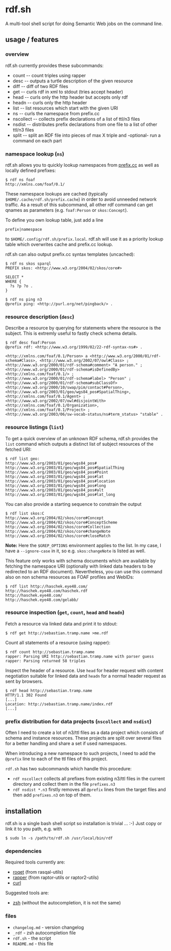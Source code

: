 # rdf.sh

A multi-tool shell script for doing Semantic Web jobs on the command line.

## usage / features

### overview

rdf.sh currently provides these subcommands:

* count -- count triples using rapper
* desc  -- outputs a turtle description of the given resource
* diff  -- diff of two RDF files
* get   -- curls rdf in xml to stdout (tries accept header)
* head  -- curls only the http header but accepts only rdf
* headn -- curls only the http header
* list  -- list resources which start with the given URI
* ns    -- curls the namespace from prefix.cc
* nscollect  -- collects prefix declarations of a list of ttl/n3 files
* nsdist     -- distributes prefix declarations from one file to a list of other ttl/n3 files
* split -- split an RDF file into pieces of max X triple and -optional- run a command on each part

### namespace lookup (`ns`)

rdf.sh allows you to quickly lookup namespaces from [prefix.cc](http://prefix.cc) as well as locally defined prefixes:

    $ rdf ns foaf
    http://xmlns.com/foaf/0.1/

These namespace lookups are cached (typically
`$HOME/.cache/rdf.sh/prefix.cache`) in order to avoid unneeded network
traffic. As a result of this subcommand, all other rdf command can get
qnames as parameters (e.g. `foaf:Person` or `skos:Concept`).

To define you own lookup table, just add a line

    prefix|namespace

to `$HOME/.config/rdf.sh/prefix.local`. rdf.sh will use it as a priority
lookup table which overwrites cache and prefix.cc lookup.

rdf.sh can also output prefix.cc syntax templates (uncached): 

    $ rdf ns skos sparql
    PREFIX skos: <http://www.w3.org/2004/02/skos/core#>

    SELECT *
    WHERE {
      ?s ?p ?o .
    }

    $ rdf ns ping n3    
    @prefix ping: <http://purl.org/net/pingback/> .


### resource description (`desc`)

Describe a resource by querying for statements where the resource is the
subject. This is extremly useful to fastly check schema details.

    $ rdf desc foaf:Person
    @prefix rdf: <http://www.w3.org/1999/02/22-rdf-syntax-ns#> .

    <http://xmlns.com/foaf/0.1/Person> a <http://www.w3.org/2000/01/rdf-schema#Class>, <http://www.w3.org/2002/07/owl#Class> ;
    <http://www.w3.org/2000/01/rdf-schema#comment> "A person." ;
    <http://www.w3.org/2000/01/rdf-schema#isDefinedBy> <http://xmlns.com/foaf/0.1/> ;
    <http://www.w3.org/2000/01/rdf-schema#label> "Person" ;
    <http://www.w3.org/2000/01/rdf-schema#subClassOf> <http://www.w3.org/2000/10/swap/pim/contact#Person>, <http://www.w3.org/2003/01/geo/wgs84_pos#SpatialThing>, <http://xmlns.com/foaf/0.1/Agent> ;
    <http://www.w3.org/2002/07/owl#disjointWith> <http://xmlns.com/foaf/0.1/Organization>, <http://xmlns.com/foaf/0.1/Project> ;
    <http://www.w3.org/2003/06/sw-vocab-status/ns#term_status> "stable" .

### resource listings (`list`)

To get a quick overview of an unknown RDF schema, rdf.sh provides the
`list` command which outputs a distinct list of subject resources of the
fetched URI:

    $ rdf list geo:
    http://www.w3.org/2003/01/geo/wgs84_pos#
    http://www.w3.org/2003/01/geo/wgs84_pos#SpatialThing
    http://www.w3.org/2003/01/geo/wgs84_pos#Point
    http://www.w3.org/2003/01/geo/wgs84_pos#lat
    http://www.w3.org/2003/01/geo/wgs84_pos#location
    http://www.w3.org/2003/01/geo/wgs84_pos#long
    http://www.w3.org/2003/01/geo/wgs84_pos#alt
    http://www.w3.org/2003/01/geo/wgs84_pos#lat_long

You can also provide a starting sequence to constrain the output

    $ rdf list skos:C   
    http://www.w3.org/2004/02/skos/core#Concept
    http://www.w3.org/2004/02/skos/core#ConceptScheme
    http://www.w3.org/2004/02/skos/core#Collection
    http://www.w3.org/2004/02/skos/core#changeNote
    http://www.w3.org/2004/02/skos/core#closeMatch

**Note:** Here the `$GREP_OPTIONS` environment applies to the list. In
my case, I have a `--ignore-case` in it, so e.g. `skos:changeNote` is
listed as well.

This feature only works with schema documents which are available by
fetching the namespace URI (optionally with linked data headers to be
redirected to an RDF document). Nevertheless, you can use this command
also on non schema resources as FOAF profiles and WebIDs:

    $ rdf list http://haschek.eye48.com/
    http://haschek.eye48.com/haschek.rdf
    http://haschek.eye48.com/
    http://haschek.eye48.com/gelabb/

### resource inspection (`get`, `count`, `head` and `headn`)

Fetch a resource via linked data and print it to stdout:

    $ rdf get http://sebastian.tramp.name >me.rdf

Count all statements of a resource (using rapper):
 
    $ rdf count http://sebastian.tramp.name
    rapper: Parsing URI http://sebastian.tramp.name with parser guess
    rapper: Parsing returned 58 triples

Inspect the header of a resource. Use `head` for header request with
content negotiation suitable for linked data and `headn` for a normal
header request as sent by browsers.

    $ rdf head http://sebastian.tramp.name
    HTTP/1.1 302 Found
    [...]
    Location: http://sebastian.tramp.name/index.rdf
    [...]

### prefix distribution for data projects (`nscollect` and `nsdist`)

Often I need to create a lot of n3/ttl files as a data project which consists
of schema and instance resources. These projects are split over several files
for a better handling and share a set if used namespaces.

When introducing a new namespace to such projects, I need to add the `@prefix`
line to each of the ttl files of this project.

`rdf.sh` has two subcommands which handle this procedure:

* `rdf nscollect` collects all prefixes from existing n3/ttl files in the
  current directory and collect them in the file `prefixes.n3`
* `rdf nsdist *.n3` firstly removes all `@prefix` lines from the target files
  and then add `prefixes.n3` on top of them.

## installation

rdf.sh is a single bash shell script so installation is trivial ... :-)
Just copy or link it to you path, e.g. with

    $ sudo ln -s /path/to/rdf.sh /usr/local/bin/rdf

### dependencies

Required tools currently are:

  * [roqet](http://librdf.org/rasqal/roqet.html) (from rasqal-utils)
  * [rapper](http://librdf.org/raptor/rapper.html) (from raptor-utils or raptor2-utils)
  * [curl](http://curl.haxx.se/)

Suggested tools are:

  * [zsh](http://zsh.sourceforge.net/) (without the autocompletion, it is not the same)

### files

  * `changelog.md` - version changelog
  * `_rdf` - zsh autocompletion file
  * `rdf.sh` - the script
  * `README.md` - this file
